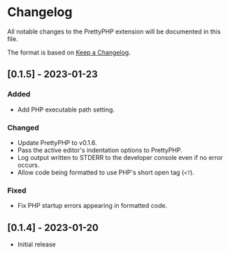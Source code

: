 # Changelog

All notable changes to the PrettyPHP extension will be documented in this file.

The format is based on [Keep a Changelog](https://keepachangelog.com/en/1.0.0/).

## [0.1.5] - 2023-01-23

### Added

- Add PHP executable path setting.

### Changed

- Update PrettyPHP to v0.1.6.
- Pass the active editor's indentation options to PrettyPHP.
- Log output written to STDERR to the developer console even if no error occurs.
- Allow code being formatted to use PHP's short open tag (`<?`).

### Fixed

- Fix PHP startup errors appearing in formatted code.

## [0.1.4] - 2023-01-20

- Initial release

